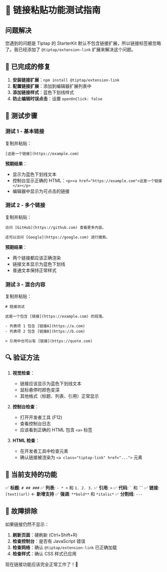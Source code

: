 # 🔗 链接粘贴功能测试指南

## 问题解决

您遇到的问题是 Tiptap 的 StarterKit 默认不包含链接扩展，所以链接标签被忽略了。我已经添加了 `@tiptap/extension-link` 扩展来解决这个问题。

## 🔧 已完成的修复

1. **安装链接扩展**：`npm install @tiptap/extension-link`
2. **配置链接扩展**：添加到编辑器扩展列表中
3. **添加链接样式**：蓝色下划线样式
4. **防止编辑时误点击**：设置 `openOnClick: false`

## 🧪 测试步骤

### 测试 1 - 基本链接
复制并粘贴：
```
[这是一个链接](https://example.com)
```

**预期结果**：
- 显示为蓝色下划线文本
- 控制台显示正确的 HTML：`<p><a href="https://example.com">这是一个链接</a></p>`
- 编辑器中显示为可点击的链接

### 测试 2 - 多个链接
复制并粘贴：
```
访问 [GitHub](https://github.com) 查看更多内容。

还可以访问 [Google](https://google.com) 进行搜索。
```

**预期结果**：
- 两个链接都应该正确渲染
- 链接文本显示为蓝色下划线
- 普通文本保持正常样式

### 测试 3 - 混合内容
复制并粘贴：
```
# 链接测试

这是一个包含 [链接](https://example.com) 的段落。

- 列表项 1 包含 [链接A](https://a.com)
- 列表项 2 包含 [链接B](https://b.com)

> 引用中也可以有 [链接](https://quote.com)
```

## 🔍 验证方法

1. **视觉检查**：
   - 链接应该显示为蓝色下划线文本
   - 鼠标悬停时颜色变深
   - 其他格式（标题、列表、引用）正常显示

2. **控制台检查**：
   - 打开开发者工具 (F12)
   - 查看控制台日志
   - 应该看到正确的 HTML 包含 `<a>` 标签

3. **HTML 检查**：
   - 在开发者工具中检查元素
   - 确认链接被渲染为 `<a class="tiptap-link" href="...">` 元素

## 🎯 当前支持的功能

✅ **标题**: `# ## ###`
✅ **列表**: `- * +` 和 `1. 2. 3.`
✅ **引用**: `>`
✅ **代码**: `` ` `` 和 ```
✅ **链接**: `[text](url)` ← **新增支持**
✅ **强调**: `**bold**` 和 `*italic*`
✅ **分割线**: `---`

## 🐛 故障排除

如果链接仍然不显示：

1. **刷新页面**：硬刷新 (Ctrl+Shift+R)
2. **检查控制台**：是否有 JavaScript 错误
3. **检查网络**：确认 `@tiptap/extension-link` 已正确加载
4. **检查样式**：确认 CSS 样式已应用

现在链接功能应该完全正常工作了！🎉

